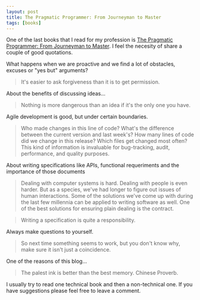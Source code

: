 ```yaml
---
layout: post
title: The Pragmatic Programmer: From Journeyman to Master 
tags: [books]
---
```


One of the last books that I read for my profession is [The Pragmatic Programmer: From Journeyman to Master](http://www.amazon.com/The-Pragmatic-Programmer-Journeyman-Master/dp/020161622X). I feel the necesity of share a couple of good quotations.

What happens when we are proactive and we find a lot of obstacles, excuses or "yes but" arguments? 

> It's easier to ask forgiveness than it is to get permission.

About the benefits of discussing ideas...

> Nothing is more dangerous than an idea if it's the only one you have.

Agile development is good, but under certain boundaries.

> Who made changes in this line of code? What's the difference between the current version and last week's? How many lines of code did we change in this release? Which files get changed most often? This kind of information is invaluable for bug-tracking, audit, performance, and quality purposes.

About writing specifications like APIs, functional requeriments and the importance of those documents

> Dealing with computer systems is hard. Dealing with people is even harder. But as a species, we've had longer to figure out issues of human interactions. Some of the solutions we've come up with during the last few millennia can be applied to writing software as well. One of the best solutions for ensuring plain dealing is the contract.

>Writing a specification is quite a responsibility.

Always make questions to yourself.

> So next time something seems to work, but you don't know why, make sure it isn't just a coincidence.

One of the reasons of this blog...

>The palest ink is better than the best memory. Chinese Proverb.

I usually try to read one technical book and then a non-technical one. If you have suggestions please feel free to leave a comment.
